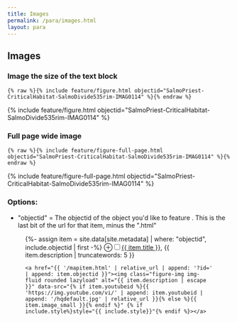 ```yaml
---
title: Images
permalink: /para/images.html
layout: para
---
```


## Images 


### Image the size of the text block


```{% raw %}{% include feature/figure.html objectid="SalmoPriest-CriticalHabitat-SalmoDivide535rim-IMAG0114" %}{% endraw %} ```

{% include feature/figure.html objectid="SalmoPriest-CriticalHabitat-SalmoDivide535rim-IMAG0114" %}

### Full page wide image

```{% raw %}{% include feature/figure-full-page.html objectid="SalmoPriest-CriticalHabitat-SalmoDivide535rim-IMAG0114" %}{% endraw %}```

{% include feature/figure-full-page.html objectid="SalmoPriest-CriticalHabitat-SalmoDivide535rim-IMAG0114" %}



### Options:

- "objectid" = The objectid of the object you'd like to feature . This is the last bit of the url for that item, minus the ".html"


<figure>{%- assign item = site.data[site.metadata] | where: "objectid", include.objectid | first -%}
    <label for="{{include.objectid}}" class="margin-toggle">&#8853;</label><input type="checkbox" id="{{include.id}}" class="margin-toggle"/><span class="marginnote"><a href="{{ '/mapitem.html' | relative_url | append: '?id=' | append: item.objectid }}">{{ item.title }}</a>, {{ item.description | truncatewords: 5 }}</span> 
    
    <a href="{{ '/mapitem.html' | relative_url | append: '?id=' | append: item.objectid }}"><img class="figure-img img-fluid rounded lazyload" alt="{{ item.description | escape }}" data-src="{% if item.youtubeid %}{{ 'https://img.youtube.com/vi/' | append: item.youtubeid | append: '/hqdefault.jpg' | relative_url }}{% else %}{{ item.image_small }}{% endif %}" {% if include.style%}style="{{ include.style}}"{% endif %}></a>
  </figure>